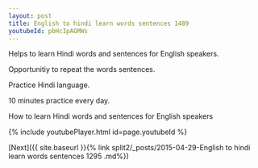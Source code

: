 ```yaml
---
layout: post
title: English to hindi learn words sentences 1489 
youtubeId: pbHcIpAGMWs
---
```

 
 
Helps to learn Hindi words and sentences for English speakers.

Opportunitiy to repeat the words sentences. 

Practice Hindi language. 
 
10 minutes practice every day. 
 
How to learn Hindi words and sentences for English speakers 
 
{% include youtubePlayer.html id=page.youtubeId %}
 
 
[Next]({{ site.baseurl }}{% link  split2/_posts/2015-04-29-English to hindi learn words sentences 1295 .md%})
 

